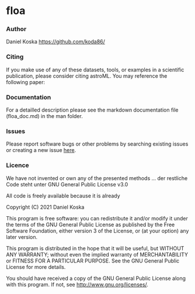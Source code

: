 # floa

### Author
Daniel Koska https://github.com/koda86/

### Citing
If you make use of any of these datasets, tools, or examples in a scientific publication, please consider citing astroML. You may reference the following paper:

### Documentation
For a detailled description please see the markdown documentation file (floa_doc.md) in the man folder.


### Issues
Please report software bugs or other problems by searching existing issues or creating a new issue [here](https://github.com/koda86/floa/issues).


### Licence
We have not invented or own any of the presented methods ... der restliche Code steht unter GNU General Public License v3.0

All code is freely available because it is already


  Copyright (C) 2021  Daniel Koska
  
  This program is free software: you can redistribute it and/or modify
  it under the terms of the GNU General Public License as published by
  the Free Software Foundation, either version 3 of the License, or
  (at your option) any later version.
  
  This program is distributed in the hope that it will be useful,
  but WITHOUT ANY WARRANTY; without even the implied warranty of
  MERCHANTABILITY or FITNESS FOR A PARTICULAR PURPOSE.  See the
  GNU General Public License for more details.
  
  You should have received a copy of the GNU General Public License
  along with this program.  If not, see <http://www.gnu.org/licenses/>.
